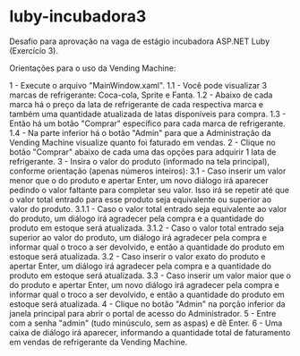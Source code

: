 # luby-incubadora3

Desafio para aprovação na vaga de estágio incubadora ASP.NET Luby (Exercício 3).

Orientações para o uso da Vending Machine:

1 - Execute o arquivo "MainWindow.xaml".
  1.1 - Você pode visualizar 3 marcas de refrigerante: Coca-cola, Sprite e Fanta.
  1.2 - Abaixo de cada marca há o preço da lata de refrigerante de cada respectiva marca e também uma quantidade atualizada de latas disponíveis para compra.
  1.3 - Então há um botão "Comprar" específico para cada marca de refrigerante.
  1.4 - Na parte inferior há o botão "Admin" para que a Administração da Vending Machine visualize quanto foi faturado em vendas.
2 - Clique no botão "Comprar" abaixo de cada uma das opções para adquirir 1 lata de refrigerante.
3 - Insira o valor do produto (informado na tela principal), conforme orientação (apenas números inteiros):
  3.1 - Caso inserir um valor menor que o do produto e apertar Enter, um novo diálogo irá aparecer pedindo o valor faltante para completar seu valor. Isso irá se repetir até que     o valor total entrado para esse produto seja equivalente ou superior ao valor do produto.
    3.1.1 - Caso o valor total entrado seja equivalente ao valor do produto, um diálogo irá agradecer pela compra e a quantidade do produto em estoque será atualizada.
    3.1.2 - Caso o valor total entrado seja superior ao valor do produto, um diálogo irá agradecer pela compra e informar qual o troco a ser devolvido, e então a quantidade do         produto em estoque será atualizada.
  3.2 - Caso inserir o valor exato do produto e apertar Enter, um diálogo irá agradecer pela compra e a quantidade do produto em estoque será atualizada.
  3.3 - Caso inserir um valor maior que o do produto e apertar Enter, um novo diálogo irá agradecer pela compra e informar qual o troco a ser devolvido, e então a quantidade do         produto em estoque será atualizada.
4 - Clique no botão "Admin" na porção inferior da janela principal para abrir o portal de acesso do Administrador.
5 - Entre com a senha "admin" (tudo minúsculo, sem as aspas) e dê Enter.
6 - Uma caixa de diálogo irá aparecer, informando a quantidade total de faturamento em vendas de refrigerante da Vending Machine.

